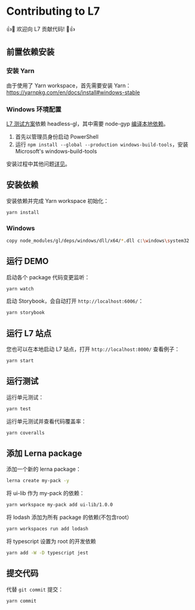 # Contributing to L7

👍🎉 欢迎向 L7 贡献代码! 🎉👍

## 前置依赖安装

### 安装 Yarn

由于使用了 Yarn workspace，首先需要安装 Yarn：https://yarnpkg.com/en/docs/install#windows-stable

### Windows 环境配置

[L7 测试方案](https://github.com/antvis/L7/blob/master/dev-docs/%E8%87%AA%E5%8A%A8%E5%8C%96%E6%B5%8B%E8%AF%95%E6%96%B9%E6%A1%88.md)依赖 headless-gl，其中需要 node-gyp [编译本地依赖](https://github.com/nodejs/node-gyp#on-windows)。

1. 首先以管理员身份启动 PowerShell
2. 运行 `npm install --global --production windows-build-tools`，安装 Microsoft's windows-build-tools

安装过程中其他问题[详见](https://github.com/antvis/L7/issues/101)。

## 安装依赖

安装依赖并完成 Yarn workspace 初始化：
```bash
yarn install
```

### Windows

```bash
copy node_modules/gl/deps/windows/dll/x64/*.dll c:\windows\system32
```

## 运行 DEMO

启动各个 package 代码变更监听：
```bash
yarn watch
```

启动 Storybook，会自动打开 `http://localhost:6006/`：
```bash
yarn storybook
```

## 运行 L7 站点

您也可以在本地启动 L7 站点，打开 `http://localhost:8000/` 查看例子：
```bash
yarn start
```

## 运行测试

运行单元测试：
```bash
yarn test
```

运行单元测试并查看代码覆盖率：
```bash
yarn coveralls
```

## 添加 Lerna package

添加一个新的 lerna package：
```bash
lerna create my-pack -y
```

将 ui-lib 作为 my-pack 的依赖：
```bash
yarn workspace my-pack add ui-lib/1.0.0
```

将 lodash 添加为所有 package 的依赖(不包含root）
```bash
yarn workspaces run add lodash
```

将 typescript 设置为 root 的开发依赖
```bash
yarn add -W -D typescript jest
```

## 提交代码

代替 `git commit` 提交：
```bash
yarn commit
```
